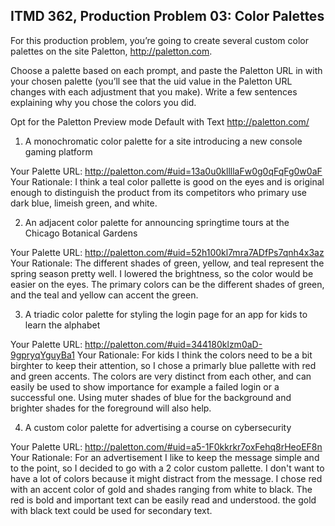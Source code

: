 ## ITMD 362, Production Problem 03: Color Palettes

For this production problem, you’re going to create several custom color palettes on the site
Paletton, http://paletton.com.

Choose a palette based on each prompt, and paste the Paletton URL in with your chosen palette
(you’ll see that the uid value in the Paletton URL changes with each adjustment that you make).
Write a few sentences explaining why you chose the colors you did.

Opt for the Paletton Preview mode Default with Text http://paletton.com/

1. A monochromatic color palette for a site introducing a new console gaming platform

Your Palette URL: http://paletton.com/#uid=13a0u0kllllaFw0g0qFqFg0w0aF
Your Rationale: I think a teal color pallette is good on the eyes and is original enough to distinguish the product from its competitors who primary use dark blue, limeish green, and white.

2. An adjacent color palette for announcing springtime tours at the Chicago Botanical Gardens

Your Palette URL: http://paletton.com/#uid=52h100kl7mra7ADfPs7qnh4x3az
Your Rationale: The different shades of green, yellow, and teal represent the spring season pretty well. I lowered the brightness, so the color would be easier on the eyes. The primary colors can be the different shades of green, and the teal and yellow can accent the green.

3. A triadic color palette for styling the login page for an app for kids to learn the alphabet

Your Palette URL: http://paletton.com/#uid=344180klzm0aD-9gpryqYguyBa1
Your Rationale: For kids I think the colors need to be a bit birghter to keep their attention, so I chose a primarly blue pallette with red and green accents. The colors are very distinct from each other, and can easily be used to show importance for example a failed login or a successful one. Using muter shades of blue for the background and brighter shades for the foreground will also help.

4. A custom color palette for advertising a course on cybersecurity

Your Palette URL: http://paletton.com/#uid=a5-1F0kkrkr7oxFehq8rHeoEF8n
Your Rationale: For an advertisement I like to keep the message simple and to the point, so I decided to go with a 2 color custom pallette. I don't want to have a lot of colors because it might distract from the message. I chose red with an accent color of gold and shades ranging from white to black. The red is bold and important text can be easily read and understood. the gold with black text could be used for secondary text. 
